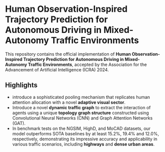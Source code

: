 # Human Observation-Inspired Trajectory Prediction for Autonomous Driving in Mixed-Autonomy Traffic Environments

This repository contains the official implementation of  **Human Observation-Inspired Trajectory Prediction for Autonomous Driving in Mixed-Autonomy Traffic Environments**, accepted by the Association for the Advancement of Artificial Intelligence (ICRA) 2024.

## Highlights
- introduce a sophisticated pooling mechanism that replicates human attention allocation with a novel **adaptive visual sector**.
- Introduce a novel **dynamic traffic graph** to extract the interaction of agents using a unique **topology graph structure** constructed using Convolutional Neural Networks (CNN) and Graph Attention Networks (GAT).
- In benchmark tests on the NGSIM, HighD, and MoCAD datasets, our model outperforms SOTA baselines by at least 15.2%, 19.4% and 12.0%, respectively, demonstrating its impressive accuracy and applicability in various traffic scenarios, including **highways** and **dense urban areas**.
  
